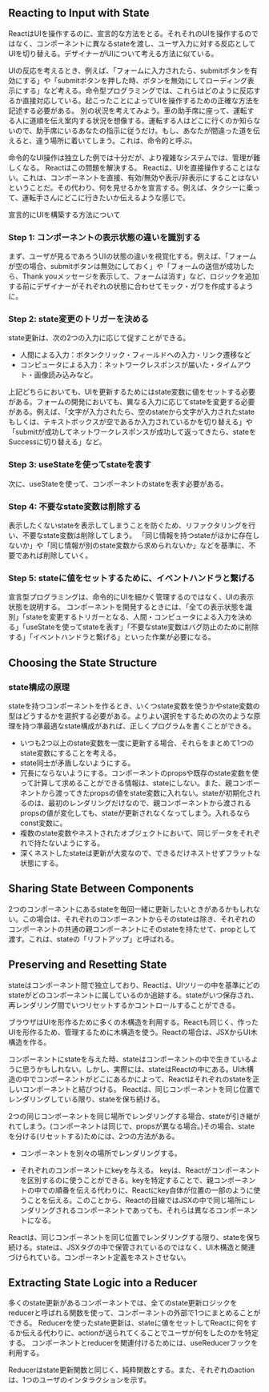 ## Reacting to Input with State
ReactはUIを操作するのに、宣言的な方法をとる。それそれのUIを操作するのではなく、コンポーネントに異なるstateを渡し、ユーザ入力に対する反応としてUIを切り替える。デザイナーがUIについて考える方法に似ている。

UIの反応を考えるとき、例えば、「フォームに入力されたら、submitボタンを有効にする」や「submitボタンを押した時、ボタンを無効にしてローディング表示にする」など考える。命令型プログラミングでは、これらはどのように反応するか直接対応している。起こったことによってUIを操作するための正確な方法を記述する必要がある。
別の状況を考えてみよう。車の助手席に座って、運転する人に道順を伝え案内する状況を想像する。運転する人はどこに行くのか知らないので、助手席にいるあなたの指示に従うだけ。もし、あなたが間違った道を伝えると、違う場所に着いてしまう。これは、命令的と呼ぶ。

命令的なUI操作は独立した例では十分だが、より複雑なシステムでは、管理が難しくなる。
Reactはこの問題を解決する。
Reactは、UIを直接操作することはない。これは、コンポーネントを直接、有効/無効や表示/非表示にすることはないということだ。その代わり、何を見せるかを宣言する。例えば、タクシーに乗って、運転手さんにどこに行きたいか伝えるような感じで。

宣言的にUIを構築する方法について
### Step 1: コンポーネントの表示状態の違いを識別する
まず、ユーザが見るであろうUIの状態の違いを視覚化する。例えば、「フォームが空の場合、submitボタンは無効にしておく」や「フォームの送信が成功したら、Thank youメッセージを表示して、フォームは消す」など、ロジックを追加する前にデザイナーがそれぞれの状態に合わせてモック・ガワを作成するように。

### Step 2: state変更のトリガーを決める
state更新は、次の2つの入力に応じて促すことができる。
- 人間による入力：ボタンクリック・フィールドへの入力・リンク遷移など
- コンピュータによる入力：ネットワークレスポンスが届いた・タイムアウト・画像読み込みなど。

上記どちらにおいても、UIを更新するためにはstate変数に値をセットする必要がある。フォームの開発においても、異なる入力に応じてstateを変更する必要がある。例えば、「文字が入力されたら、空のstateから文字が入力されたstateもしくは、テキストボックスが空であるか入力されているかを切り替える」や「submitが成功してネットワークレスポンスが成功して返ってきたら、stateをSuccessに切り替える」など。

### Step 3: useStateを使ってstateを表す
次に、useStateを使って、コンポーネントのstateを表す必要がある。

### Step 4: 不要なstate変数は削除する
表示したくないstateを表示してしまうことを防ぐため、リファクタリングを行い、不要なstate変数は削除してしまう。
「同じ情報を持つstateがほかに存在しないか」や「同じ情報が別のstate変数から求められないか」などを基準に、不要であれば削除していく。

### Step 5: stateに値をセットするために、イベントハンドラと繋げる

宣言型プログラミングは、命令的にUIを細かく管理するのではなく、UIの表示状態を説明する。
コンポーネントを開発するときには、「全ての表示状態を識別」「stateを変更するトリガーとなる、人間・コンピュータによる入力を決める」「useStateを使ってstateを表す」「不要なstate変数はバグ防止のために削除する」「イベントハンドラと繋げる」といった作業が必要になる。

## Choosing the State Structure
### state構成の原理
stateを持つコンポーネントを作るとき、いくつstate変数を使うかやstate変数の型はどうするかを選択する必要がある。よりよい選択をするための次のような原理を持つ準最適なstate構成があれば、正しくプログラムを書くことができる。

- いつも2つ以上のstate変数を一度に更新する場合、それらをまとめて1つのstate変数にすることを考える。
- state同士が矛盾しないようにする。
- 冗長にならないようにする。コンポーネントのpropsや既存のstate変数を使って計算して求めることができる情報は、stateにしない。また、親コンポーネントから渡ってきたpropsの値をstate変数に入れない。stateが初期化されるのは、最初のレンダリングだけなので、親コンポーネントから渡されるpropsの値が変化しても、stateが更新されなくなってしまう。入れるならconst変数に。
- 複数のstate変数やネストされたオブジェクトにおいて、同じデータをそれぞれで持たないようにする。
- 深くネストしたstateは更新が大変なので、できるだけネストせずフラットな状態にする。

## Sharing State Between Components
2つのコンポーネントにあるstateを毎回一緒に更新したいときがあるかもしれない。この場合は、それぞれのコンポーネントからそのstateは除き、それぞれのコンポーネントの共通の親コンポーネントにそのstateを持たせて、propとして渡す。これは、stateの「リフトアップ」と呼ばれる。

## Preserving and Resetting State
stateはコンポーネント間で独立しており、Reactは、UIツリーの中を基準にどのstateがどのコンポーネントに属しているのか追跡する。stateがいつ保存され、再レンダリング間でいつリセットするかコントロールすることができる。

ブラウザはUIを形作るために多くの木構造を利用する。Reactも同じく、作ったUIを形作るため、管理するために木構造を使う。Reactの場合は、JSXからUI木構造を作る。

コンポーネントにstateを与えた時、stateはコンポーネントの中で生きているように思うかもしれない。しかし、実際には、stateはReactの中にある。UI木構造の中でコンポーネントがどこにあるかによって、Reactはそれぞれのstateを正しいコンポーネントと結びつける。
Reactは、同じコンポーネントを同じ位置でレンダリングしている限り、stateを保ち続ける。

2つの同じコンポーネントを同じ場所でレンダリングする場合、stateが引き継がれてしまう。(コンポーネントは同じで、propsが異なる場合。)その場合、stateを分ける(リセットする)ためには、2つの方法がある。
- コンポーネントを別々の場所でレンダリングする。

- それぞれのコンポーネントにkeyを与える。
keyは、Reactがコンポーネントを区別するのに使うことができる。keyを特定することで、親コンポーネントの中での順番を伝える代わりに、Reactにkey自体が位置の一部のように使うことを伝える。このことから、Reactの目線ではJSXの中で同じ場所にレンダリングされるコンポーネントであっても、それらは異なるコンポーネントになる。

Reactは、同じコンポーネントを同じ位置でレンダリングする限り、stateを保ち続ける。stateは、JSXタグの中で保管されているのではなく、UI木構造と関連づけられている。コンポーネント定義をネストさせない。

## Extracting State Logic into a Reducer
多くのstate更新があるコンポーネントでは、全てのstate更新ロジックをreducerと呼ばれる関数を使って、コンポーネントの外部で1つにまとめることができる。
Reducerを使ったstate更新は、stateに値をセットしてReactに何をするか伝える代わりに、actionが送られてくることでユーザが何をしたのかを特定する。
コンポーネントとreducerを関連付けるためには、useReducerフックを利用する。

Reducerはstate更新関数と同じく、純粋関数とする。また、それぞれのactionは、1つのユーザのインタラクションを示す。